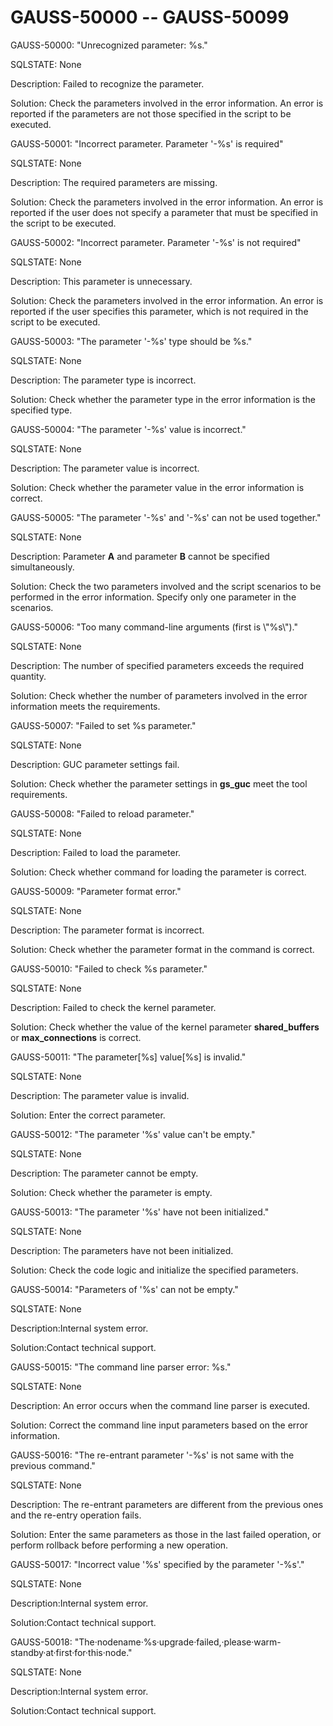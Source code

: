 # GAUSS-50000 -- GAUSS-50099<a name="EN-US_TOPIC_0302073037"></a>

GAUSS-50000: "Unrecognized parameter: %s."

SQLSTATE: None

Description: Failed to recognize the parameter.

Solution: Check the parameters involved in the error information. An error is reported if the parameters are not those specified in the script to be executed.

GAUSS-50001: "Incorrect parameter. Parameter '-%s' is required"

SQLSTATE: None

Description: The required parameters are missing.

Solution: Check the parameters involved in the error information. An error is reported if the user does not specify a parameter that must be specified in the script to be executed.

GAUSS-50002: "Incorrect parameter. Parameter '-%s' is not required"

SQLSTATE: None

Description: This parameter is unnecessary.

Solution: Check the parameters involved in the error information. An error is reported if the user specifies this parameter, which is not required in the script to be executed.

GAUSS-50003: "The parameter '-%s' type should be %s."

SQLSTATE: None

Description: The parameter type is incorrect.

Solution: Check whether the parameter type in the error information is the specified type.

GAUSS-50004: "The parameter '-%s' value is incorrect."

SQLSTATE: None

Description: The parameter value is incorrect.

Solution: Check whether the parameter value in the error information is correct.

GAUSS-50005: "The parameter '-%s' and '-%s' can not be used together."

SQLSTATE: None

Description: Parameter  **A**  and parameter  **B**  cannot be specified simultaneously.

Solution: Check the two parameters involved and the script scenarios to be performed in the error information. Specify only one parameter in the scenarios.

GAUSS-50006: "Too many command-line arguments \(first is \\"%s\\"\)."

SQLSTATE: None

Description: The number of specified parameters exceeds the required quantity.

Solution: Check whether the number of parameters involved in the error information meets the requirements.

GAUSS-50007: "Failed to set %s parameter."

SQLSTATE: None

Description: GUC parameter settings fail.

Solution: Check whether the parameter settings in  **gs\_guc**  meet the tool requirements.

GAUSS-50008: "Failed to reload parameter."

SQLSTATE: None

Description: Failed to load the parameter.

Solution: Check whether command for loading the parameter is correct.

GAUSS-50009: "Parameter format error."

SQLSTATE: None

Description: The parameter format is incorrect.

Solution: Check whether the parameter format in the command is correct.

GAUSS-50010: "Failed to check %s parameter."

SQLSTATE: None

Description: Failed to check the kernel parameter.

Solution: Check whether the value of the kernel parameter  **shared\_buffers**  or  **max\_connections**  is correct.

GAUSS-50011: "The parameter\[%s\] value\[%s\] is invalid."

SQLSTATE: None

Description: The parameter value is invalid.

Solution: Enter the correct parameter.

GAUSS-50012: "The parameter '%s' value can't be empty."

SQLSTATE: None

Description: The parameter cannot be empty.

Solution: Check whether the parameter is empty.

GAUSS-50013: "The parameter '%s' have not been initialized."

SQLSTATE: None

Description: The parameters have not been initialized.

Solution: Check the code logic and initialize the specified parameters.

GAUSS-50014: "Parameters of '%s' can not be empty."

SQLSTATE: None

Description:Internal system error.

Solution:Contact technical support.

GAUSS-50015: "The command line parser error: %s."

SQLSTATE: None

Description: An error occurs when the command line parser is executed.

Solution: Correct the command line input parameters based on the error information.

GAUSS-50016: "The re-entrant parameter '-%s' is not same with the previous command."

SQLSTATE: None

Description: The re-entrant parameters are different from the previous ones and the re-entry operation fails.

Solution: Enter the same parameters as those in the last failed operation, or perform rollback before performing a new operation.

GAUSS-50017: "Incorrect value '%s' specified by the parameter '-%s'."

SQLSTATE: None

Description:Internal system error.

Solution:Contact technical support.

GAUSS-50018: "The·nodename·%s·upgrade·failed,·please·warm-standby·at·first·for·this·node."

SQLSTATE: None

Description:Internal system error.

Solution:Contact technical support.

